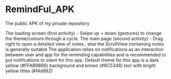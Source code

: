 # RemindFul_APK
The public APK of my private repository

The loading screen (first activity) - Swipe up + down (gestures) to change the theme/colours through a cycle.
The main page (second activity) - Drag right to open a detailed view of notes.. else the ScrollView containing notes is generally suitable
The application relies on notifications as an interaction between user and app for the reminding capabilities and is recommended to put notifications to silent for this app.
Default theme for this app is a dark yellow (#FFAB9866) background and brown (#6C5346) text with bright yellow titles (#f4d882)
